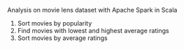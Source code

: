 Analysis on movie lens dataset with Apache Spark in Scala

1. Sort movies by popularity
2. Find movies with lowest and highest average ratings
3. Sort movies by average ratings

